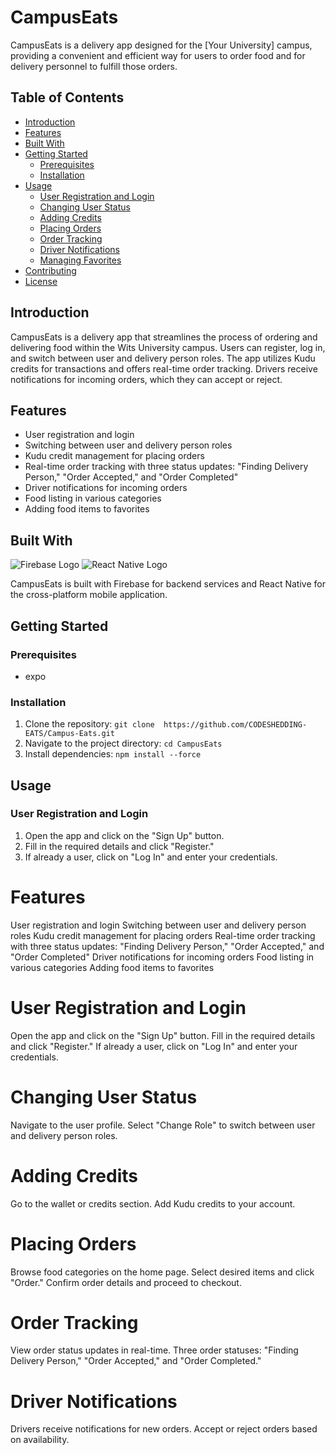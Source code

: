 # CampusEats

CampusEats is a delivery app designed for the [Your University] campus, providing a convenient and efficient way for users to order food and for delivery personnel to fulfill those orders.

## Table of Contents

- [Introduction](#introduction)
- [Features](#features)
- [Built With](#built-with)
- [Getting Started](#getting-started)
  - [Prerequisites](#prerequisites)
  - [Installation](#installation)
- [Usage](#usage)
  - [User Registration and Login](#user-registration-and-login)
  - [Changing User Status](#changing-user-status)
  - [Adding Credits](#adding-credits)
  - [Placing Orders](#placing-orders)
  - [Order Tracking](#order-tracking)
  - [Driver Notifications](#driver-notifications)
  - [Managing Favorites](#managing-favorites)
- [Contributing](#contributing)
- [License](#license)

## Introduction

CampusEats is a delivery app that streamlines the process of ordering and delivering food within the Wits University campus. Users can register, log in, and switch between user and delivery person roles. The app utilizes Kudu credits for transactions and offers real-time order tracking. Drivers receive notifications for incoming orders, which they can accept or reject.

## Features

- User registration and login
- Switching between user and delivery person roles
- Kudu credit management for placing orders
- Real-time order tracking with three status updates: "Finding Delivery Person," "Order Accepted," and "Order Completed"
- Driver notifications for incoming orders
- Food listing in various categories
- Adding food items to favorites

## Built With

![Firebase Logo](firebase-logo.png) ![React Native Logo](react-native-logo.png)

CampusEats is built with Firebase for backend services and React Native for the cross-platform mobile application.

## Getting Started

### Prerequisites

- expo

### Installation

1. Clone the repository: `git clone  https://github.com/CODESHEDDING-EATS/Campus-Eats.git`
2. Navigate to the project directory: `cd CampusEats`
3. Install dependencies: `npm install --force`

## Usage

### User Registration and Login

1. Open the app and click on the "Sign Up" button.
2. Fill in the required details and click "Register."
3. If already a user, click on "Log In" and enter your credentials.

# Features
User registration and login
Switching between user and delivery person roles
Kudu credit management for placing orders
Real-time order tracking with three status updates: "Finding Delivery Person," "Order Accepted," and "Order Completed"
Driver notifications for incoming orders
Food listing in various categories
Adding food items to favorites
                      
# User Registration and Login
Open the app and click on the "Sign Up" button.
Fill in the required details and click "Register."
If already a user, click on "Log In" and enter your credentials.

# Changing User Status
Navigate to the user profile.
Select "Change Role" to switch between user and delivery person roles.

# Adding Credits
Go to the wallet or credits section.
Add Kudu credits to your account.

# Placing Orders
Browse food categories on the home page.
Select desired items and click "Order."
Confirm order details and proceed to checkout.

# Order Tracking
View order status updates in real-time.
Three order statuses: "Finding Delivery Person," "Order Accepted," and "Order Completed."

# Driver Notifications
Drivers receive notifications for new orders.
Accept or reject orders based on availability.

